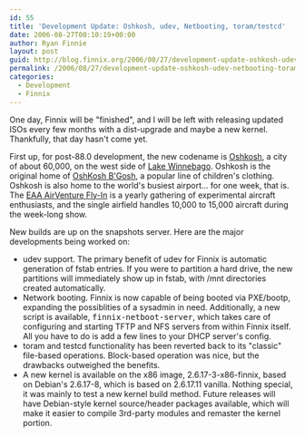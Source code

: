 ```yaml
---
id: 55
title: 'Development Update: Oshkosh, udev, Netbooting, toram/testcd'
date: 2006-08-27T00:10:19+00:00
author: Ryan Finnie
layout: post
guid: http://blog.finnix.org/2006/08/27/development-update-oshkosh-udev-netbooting-toramtestcd/
permalink: /2006/08/27/development-update-oshkosh-udev-netbooting-toramtestcd/
categories:
  - Development
  - Finnix
---
```

One day, Finnix will be "finished", and I will be left with releasing updated ISOs every few months with a dist-upgrade and maybe a new kernel. Thankfully, that day hasn't come yet.

First up, for post-88.0 development, the new codename is [Oshkosh](http://en.wikipedia.org/wiki/Oshkosh%2C_Wisconsin), a city of about 60,000, on the west side of [Lake Winnebago](http://en.wikipedia.org/wiki/Lake_Winnebago). Oshkosh is the original home of [OshKosh B'Gosh](http://www.oshkoshbgosh.com/), a popular line of children's clothing. Oshkosh is also home to the world's busiest airport... for one week, that is. The [EAA AirVenture Fly-In](http://www.airventure.org/) is a yearly gathering of experimental aircraft enthusiasts, and the single airfield handles 10,000 to 15,000 aircraft during the week-long show.

New builds are up on the snapshots server. Here are the major developments being worked on:

  * udev support. The primary benefit of udev for Finnix is automatic generation of fstab entries. If you were to partition a hard drive, the new partitions will immediately show up in fstab, with /mnt directories created automatically.
  * Network booting. Finnix is now capable of being booted via PXE/bootp, expanding the possiblities of a sysadmin in need. Additionally, a new script is available, <tt>finnix-netboot-server</tt>, which takes care of configuring and starting TFTP and NFS servers from within Finnix itself. All you have to do is add a few lines to your DHCP server's config.
  * toram and testcd functionality has been reverted back to its "classic" file-based operations. Block-based operation was nice, but the drawbacks outweighed the benefits.
  * A new kernel is available on the x86 image, 2.6.17-3-x86-finnix, based on Debian's 2.6.17-8, which is based on 2.6.17.11 vanilla. Nothing special, it was mainly to test a new kernel build method. Future releases will have Debian-style kernel source/header packages available, which will make it easier to compile 3rd-party modules and remaster the kernel portion.
